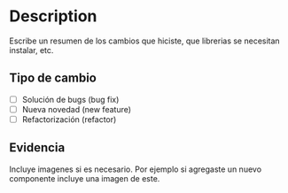 # Description

Escribe un resumen de los cambios que hiciste, que librerias se necesitan instalar, etc.

## Tipo de cambio
- [ ] Solución de bugs (bug fix)
- [ ] Nueva novedad (new feature)
- [ ] Refactorización (refactor)

## Evidencia
Incluye imagenes si es necesario. Por ejemplo si agregaste un nuevo componente incluye una imagen de este.
